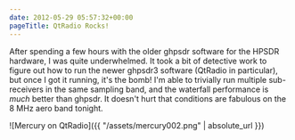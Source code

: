 ```yaml
---
date: 2012-05-29 05:57:32+00:00
pageTitle: QtRadio Rocks!
---
```


After spending a few hours with the older ghpsdr software for the HPSDR hardware, I was quite underwhelmed. It took a bit of detective work to figure out how to run the newer ghpsdr3 software (QtRadio in particular), but once I got it running, it's the bomb! I'm able to trivially run multiple sub-receivers in the same sampling band, and the waterfall performance is _much_ better than ghpsdr. It doesn't hurt that conditions are fabulous on the 8 MHz aero band tonight.

![Mercury on QtRadio]({{ "/assets/mercury002.png" | absolute_url }})

